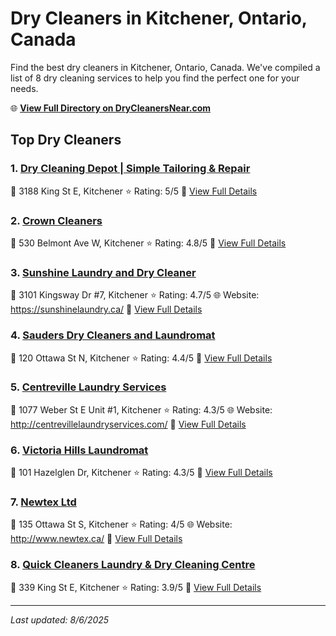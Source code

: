 # Dry Cleaners in Kitchener, Ontario, Canada

Find the best dry cleaners in Kitchener, Ontario, Canada. We've compiled a list of 8 dry cleaning services to help you find the perfect one for your needs.

🌐 **[View Full Directory on DryCleanersNear.com](https://drycleanersnear.com/city/Canada/Ontario/Kitchener)**

## Top Dry Cleaners

### 1. [Dry Cleaning Depot | Simple Tailoring & Repair](https://drycleanersnear.com/dryCleaner/68901477913e4c7c8f7e9981/dry-cleaning-depot-simple-tailoring-repair)
📍 3188 King St E, Kitchener
⭐ Rating: 5/5
🔗 [View Full Details](https://drycleanersnear.com/dryCleaner/68901477913e4c7c8f7e9981/dry-cleaning-depot-simple-tailoring-repair)

### 2. [Crown Cleaners](https://drycleanersnear.com/dryCleaner/689014bf913e4c7c8f7e9bba/crown-cleaners)
📍 530 Belmont Ave W, Kitchener
⭐ Rating: 4.8/5
🔗 [View Full Details](https://drycleanersnear.com/dryCleaner/689014bf913e4c7c8f7e9bba/crown-cleaners)

### 3. [Sunshine Laundry and Dry Cleaner](https://drycleanersnear.com/dryCleaner/68901435913e4c7c8f7e96a5/sunshine-laundry-and-dry-cleaner)
📍 3101 Kingsway Dr #7, Kitchener
⭐ Rating: 4.7/5
🌐 Website: https://sunshinelaundry.ca/
🔗 [View Full Details](https://drycleanersnear.com/dryCleaner/68901435913e4c7c8f7e96a5/sunshine-laundry-and-dry-cleaner)

### 4. [Sauders Dry Cleaners and Laundromat](https://drycleanersnear.com/dryCleaner/68901450913e4c7c8f7e9860/sauders-dry-cleaners-and-laundromat)
📍 120 Ottawa St N, Kitchener
⭐ Rating: 4.4/5
🔗 [View Full Details](https://drycleanersnear.com/dryCleaner/68901450913e4c7c8f7e9860/sauders-dry-cleaners-and-laundromat)

### 5. [Centreville Laundry Services](https://drycleanersnear.com/dryCleaner/68901431913e4c7c8f7e9629/centreville-laundry-services)
📍 1077 Weber St E Unit #1, Kitchener
⭐ Rating: 4.3/5
🌐 Website: http://centrevillelaundryservices.com/
🔗 [View Full Details](https://drycleanersnear.com/dryCleaner/68901431913e4c7c8f7e9629/centreville-laundry-services)

### 6. [Victoria Hills Laundromat](https://drycleanersnear.com/dryCleaner/689014c3913e4c7c8f7e9bda/victoria-hills-laundromat)
📍 101 Hazelglen Dr, Kitchener
⭐ Rating: 4.3/5
🔗 [View Full Details](https://drycleanersnear.com/dryCleaner/689014c3913e4c7c8f7e9bda/victoria-hills-laundromat)

### 7. [Newtex Ltd](https://drycleanersnear.com/dryCleaner/68901439913e4c7c8f7e971f/newtex-ltd)
📍 135 Ottawa St S, Kitchener
⭐ Rating: 4/5
🌐 Website: http://www.newtex.ca/
🔗 [View Full Details](https://drycleanersnear.com/dryCleaner/68901439913e4c7c8f7e971f/newtex-ltd)

### 8. [Quick Cleaners Laundry & Dry Cleaning Centre](https://drycleanersnear.com/dryCleaner/6890143a913e4c7c8f7e975e/quick-cleaners-laundry-dry-cleaning-centre)
📍 339 King St E, Kitchener
⭐ Rating: 3.9/5
🔗 [View Full Details](https://drycleanersnear.com/dryCleaner/6890143a913e4c7c8f7e975e/quick-cleaners-laundry-dry-cleaning-centre)


---

*Last updated: 8/6/2025*
